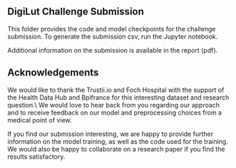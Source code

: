 ## DigiLut Challenge Submission

This folder provides the code and model checkpoints for the challenge submission.
To generate the submission csv, run the Jupyter notebook.

Additional information on the submission is available in the report (pdf).

## Acknowledgements

We would like to thank the Trustii.io and Foch Hospital with the support of the Health
Data Hub and Bpifrance for this interesting dataset and research question.\\
We would love to hear back from you regarding our approach and to receive feedback on our model and preprocessing choices from a medical point of view.

If you find our submission interesting, we are happy to provide further information on the model training, as well as the code used for the training.
We would also be happy to collaborate on a research paper if you find the results satisfactory.
